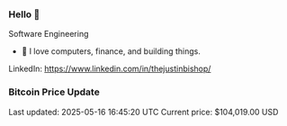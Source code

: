 ### Hello 🤙  

Software Engineering

- 🔭 I love computers, finance, and building things.
  
LinkedIn: https://www.linkedin.com/in/thejustinbishop/  














































































































































































### Bitcoin Price Update
Last updated: 2025-05-16 16:45:20 UTC
Current price: $104,019.00 USD
